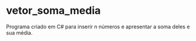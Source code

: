 # vetor_soma_media
Programa criado em C# para inserir n números e apresentar a soma deles e sua média. 
